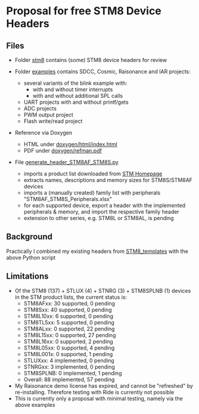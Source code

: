 # Proposal for free STM8 Device Headers

## Files

- Folder [stm8](https://github.com/STM8-SPL-license/discussion/tree/master/Header/stm8) contains (some) STM8 device headers for review

- Folder [examples](https://github.com/STM8-SPL-license/discussion/tree/master/Header/examples/stm8af_stm8s) contains SDCC, Cosmic, Raisonance and IAR projects:
  - several variants of the blink example with:
    - with and without timer interrupts
    - with and without additional SPL calls
  - UART projects with and without printf/gets
  - ADC projects 
  - PWM output project 
  - Flash write/read project

- Reference via Doxygen
  - HTML under [doxygen/html/index.html](https://github.com/STM8-SPL-license/discussion/tree/master/Header/doxygen/html/index.html)
  - PDF under [doxygen/refman.pdf](https://github.com/STM8-SPL-license/discussion/blob/master/Header/doxygen/refman.pdf)

- File [generate_header_STM8AF_STM8S.py](https://github.com/STM8-SPL-license/discussion/blob/master/Header/generate_header_STM8AF_STM8S.py)
  - imports a product list downloaded from [STM Homepage](https://www.st.com/content/st_com/en/products/microcontrollers/stm8-8-bit-mcus.html)
  - extracts names, descriptions and memory sizes for STM8S/STM8AF devices
  - imports a (manually created) family list with peripherals "STM8AF_STM8S_Peripherals.xlsx"
  - for each supported device, export a header with the implemented peripherals & memory, and import the respective family header
  - extension to other series, e.g. STM8L or STM8AL, is pending


## Background

Practically I combined my existing headers from [STM8_templates](https://github.com/gicking/STM8_templates) with the above Python script


## Limitations

- Of the STM8 (137) + STLUX (4) + STNRG (3) + STM8SPLNB (1) devices in the STM product lists, the current status is:
  - STM8AFxx: 30 supported, 0 pending
  - STM8Sxx: 40 supported, 0 pending
  - STM8L10xx: 6 supported, 0 pending
  - STM8TL5xx: 5 supported, 0 pending
  - STM8ALxx: 0 supported, 22 pending
  - STM8L15xx: 0 supported, 27 pending
  - STM8L16xx: 0 supported, 2 pending
  - STM8L05xx: 0 supported, 4 pending
  - STM8L001x: 0 supported, 1 pending
  - STLUXxx: 4 implemented, 0 pending
  - STNRGxx: 3 implemented, 0 pending
  - STM8SPLNB: 0 implemented, 1 pending
  - Overall: 88 implemented, 57 pending
- My Raisonance demo license has expired, and cannot be "refreshed" by re-installing. Therefore testing with Ride is currently not possible
- This is currently only a proposal with minimal testing, namely via the above examples 


